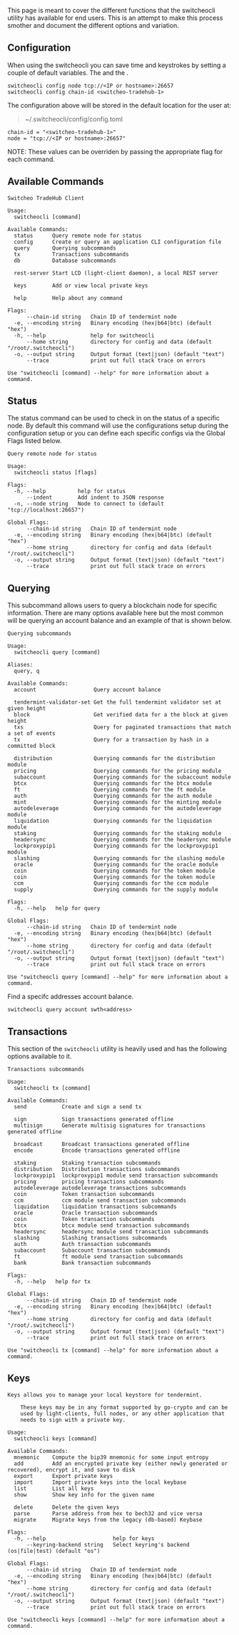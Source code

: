 This page is meant to cover the different functions that the switcheocli utility has available for end users. This is an attempt to make this process smother and document the different options and variation.

## Configuration

When using the switcheocli you can save time and keystrokes by setting a couple of default variables. The <Node> and the <Chain ID>.

```
switcheocli config node tcp://<IP or hostname>:26657
switcheocli config chain-id <switcheo-tradehub-1>
```

The configuration above will be stored in the default location for the user at:

> ~/.switcheocli/config/config.toml 

```
chain-id = "<switcheo-tradehub-1>"
node = "tcp://<IP or hostname>:26657"
```

NOTE: These values can be overriden by passing the appropriate flag for each command.

## Available Commands

```
Switcheo TradeHub Client

Usage:
  switcheocli [command]

Available Commands:
  status      Query remote node for status
  config      Create or query an application CLI configuration file
  query       Querying subcommands
  tx          Transactions subcommands
  db          Database subcommands
              
  rest-server Start LCD (light-client daemon), a local REST server
              
  keys        Add or view local private keys
              
  help        Help about any command

Flags:
      --chain-id string   Chain ID of tendermint node
  -e, --encoding string   Binary encoding (hex|b64|btc) (default "hex")
  -h, --help              help for switcheocli
      --home string       directory for config and data (default "/root/.switcheocli")
  -o, --output string     Output format (text|json) (default "text")
      --trace             print out full stack trace on errors

Use "switcheocli [command] --help" for more information about a command.
```

## Status

The status command can be used to check in on the status of a specific node. By default this command will use the configurations setup during the configuration setup or you can define each specific configs via the Global Flags listed below.

```
Query remote node for status

Usage:
  switcheocli status [flags]

Flags:
  -h, --help          help for status
      --indent        Add indent to JSON response
  -n, --node string   Node to connect to (default "tcp://localhost:26657")

Global Flags:
      --chain-id string   Chain ID of tendermint node
  -e, --encoding string   Binary encoding (hex|b64|btc) (default "hex")
      --home string       directory for config and data (default "/root/.switcheocli")
  -o, --output string     Output format (text|json) (default "text")
      --trace             print out full stack trace on errors
```


## Querying

This subcommand allows users to query a blockchain node for specific information. There are many options available here but the most common will be querying an account balance and an example of that is shown below.

```
Querying subcommands

Usage:
  switcheocli query [command]

Aliases:
  query, q

Available Commands:
  account                  Query account balance
              
  tendermint-validator-set Get the full tendermint validator set at given height
  block                    Get verified data for a the block at given height
  txs                      Query for paginated transactions that match a set of events
  tx                       Query for a transaction by hash in a committed block
              
  distribution             Querying commands for the distribution module
  pricing                  Querying commands for the pricing module
  subaccount               Querying commands for the subaccount module
  btcx                     Querying commands for the btcx module
  ft                       Querying commands for the ft module
  auth                     Querying commands for the auth module
  mint                     Querying commands for the minting module
  autodeleverage           Querying commands for the autodeleverage module
  liquidation              Querying commands for the liquidation module
  staking                  Querying commands for the staking module
  headersync               Querying commands for the headersync module
  lockproxypip1            Querying commands for the lockproxypip1 module
  slashing                 Querying commands for the slashing module
  oracle                   Querying commands for the oracle module
  coin                     Querying commands for the token module
  coin                     Querying commands for the token module
  ccm                      Querying commands for the ccm module
  supply                   Querying commands for the supply module

Flags:
  -h, --help   help for query

Global Flags:
      --chain-id string   Chain ID of tendermint node
  -e, --encoding string   Binary encoding (hex|b64|btc) (default "hex")
      --home string       directory for config and data (default "/root/.switcheocli")
  -o, --output string     Output format (text|json) (default "text")
      --trace             print out full stack trace on errors

Use "switcheocli query [command] --help" for more information about a command.
```

Find a specifc addresses account balance.

```
switcheocli query account swth<address>
```

## Transactions

This section of the `switcheocli` utility is heavily used and has the following options available to it.

```
Transactions subcommands

Usage:
  switcheocli tx [command]

Available Commands:
  send           Create and sign a send tx
              
  sign           Sign transactions generated offline
  multisign      Generate multisig signatures for transactions generated offline
              
  broadcast      Broadcast transactions generated offline
  encode         Encode transactions generated offline
              
  staking        Staking transaction subcommands
  distribution   Distribution transactions subcommands
  lockproxypip1  lockproxypip1 module send transaction subcommands
  pricing        pricing transactions subcommands
  autodeleverage autodeleverage transactions subcommands
  coin           Token transaction subcommands
  ccm            ccm module send transaction subcommands
  liquidation    liquidation transactions subcommands
  oracle         Oracle transaction subcommands
  coin           Token transaction subcommands
  btcx           btcx module send transaction subcommands
  headersync     headersync module send transaction subcommands
  slashing       Slashing transactions subcommands
  auth           Auth transaction subcommands
  subaccount     Subaccount transaction subcommands
  ft             ft module send transaction subcommands
  bank           Bank transaction subcommands

Flags:
  -h, --help   help for tx

Global Flags:
      --chain-id string   Chain ID of tendermint node
  -e, --encoding string   Binary encoding (hex|b64|btc) (default "hex")
      --home string       directory for config and data (default "/root/.switcheocli")
  -o, --output string     Output format (text|json) (default "text")
      --trace             print out full stack trace on errors

Use "switcheocli tx [command] --help" for more information about a command.
```


## Keys

```
Keys allows you to manage your local keystore for tendermint.

    These keys may be in any format supported by go-crypto and can be
    used by light-clients, full nodes, or any other application that
    needs to sign with a private key.

Usage:
  switcheocli keys [command]

Available Commands:
  mnemonic    Compute the bip39 mnemonic for some input entropy
  add         Add an encrypted private key (either newly generated or recovered), encrypt it, and save to disk
  export      Export private keys
  import      Import private keys into the local keybase
  list        List all keys
  show        Show key info for the given name
              
  delete      Delete the given keys
  parse       Parse address from hex to bech32 and vice versa
  migrate     Migrate keys from the legacy (db-based) Keybase

Flags:
  -h, --help                     help for keys
      --keyring-backend string   Select keyring's backend (os|file|test) (default "os")

Global Flags:
      --chain-id string   Chain ID of tendermint node
  -e, --encoding string   Binary encoding (hex|b64|btc) (default "hex")
      --home string       directory for config and data (default "/root/.switcheocli")
  -o, --output string     Output format (text|json) (default "text")
      --trace             print out full stack trace on errors

Use "switcheocli keys [command] --help" for more information about a command.
```
